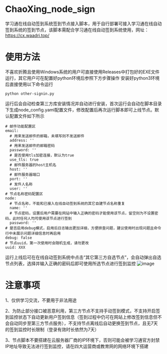 # ChaoXing_node_sign
学习通在线自动签到系统签到节点接入脚本，用于自行部署可接入学习通在线自动签到系统的签到节点，该脚本需配合学习通在线自动签到系统使用，网址：https://cx.waadri.top/
# 使用方法
不喜欢折腾且使用Windows系统的用户可直接使用Releases中打包好的EXE文件运行，其它用户可在配置好python环境后参照下方步骤操作
安装好python3环境后直接使用以下命令运行
```
python other-signin.py
```
运行后会自动检查第三方库安装情况并自动进行安装，首次运行会自动在脚本目录下生成node_config.yaml配置文件，修改配置后再次运行脚本即可上线节点。默认配置文件如下所示
```
# 邮件功能配置区
email:
  # 用来发送邮件的邮箱，未填写则不发送邮件
  address: ''
  # 用来发送邮件的邮箱密码
  password: ''
  # 是否使用tls加密连接，默认为true
  use_tls: true
  # 邮件服务器的host主机名
  host: ''
  # 邮件服务器端口
  port: ''
  # 发件人名称
  user: ''
# 节点名称密码配置区
node:
  # 节点名称，不能和已接入在线自动签到系统的其它自建节点名称重复
  name: ''
  # 节点密码，设置后用户需要在网站中输入正确的密码才能使用该节点，留空则为不设置密码，此时任何人均可使用该节点进行签到
  password: ''
# 是否启用debug模式，启用后日志输出更加详细，方便排查问题，建议使用时出现问题且命令行中未展示问题详细信息时再启用
debug: false
# 节点uuid，第一次使用时会随机生成，请勿更改
uuid: XXX
```
运行上线后可在在线自动签到系统中点击“其它第三方自选节点”，会自动弹出自选节点列表，选择并输入正确的密码后即可使用所选节点进行签到监控
![image](https://github.com/WAADRI/ChaoXing_node_signin/assets/90495619/3f48708a-8e71-4147-8005-c4a266782014)
# 注意事项
1、仅供学习交流，不要用于非法用途

2、为防止部分接口被恶意利用，第三方节点不支持手动签到模式，不支持开启签到监控状态下自动更新用户签到信息（签到过程中仍可在网站上修改签到信息但不会自动同步至第三方节点服务），不支持节点离线后自动更换签到节点，且无7天的签到监控时长限制（登录有效时长依然为7天）

3、节点脚本不要搭建在云服务器厂商的IP环境下，否则可能会被学习通官方封禁IP地址导致无法进行签到监控，请在四大运营商或教育网的网络环境下搭建
